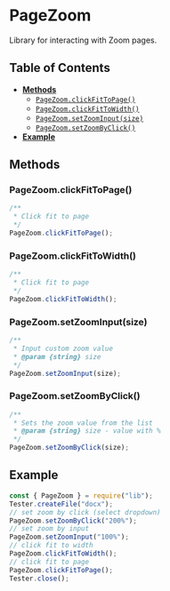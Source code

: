 # PageZoom

Library for interacting with Zoom pages.

## Table of Contents

-   [**Methods**](#methods)
    -   [`PageZoom.clickFitToPage()`](#pagezoomclickfittopage)
    -   [`PageZoom.clickFitToWidth()`](#pagezoomclickfittowidth)
    -   [`PageZoom.setZoomInput(size)`](#pagezoomsetzoominputsize)
    -   [`PageZoom.setZoomByClick()`](#pagezoomsetzoombyclick)
-   [**Example**](#example)

## Methods

### PageZoom.clickFitToPage()

```javascript
/**
 * Click fit to page
 */
PageZoom.clickFitToPage();
```

### PageZoom.clickFitToWidth()

```javascript
/**
 * Click fit to page
 */
PageZoom.clickFitToWidth();
```

### PageZoom.setZoomInput(size)

```javascript
/**
 * Input custom zoom value
 * @param {string} size
 */
PageZoom.setZoomInput(size);
```

### PageZoom.setZoomByClick()

```javascript
/**
 * Sets the zoom value from the list
 * @param {string} size - value with %
 */
PageZoom.setZoomByClick(size);
```

## Example

```javascript
const { PageZoom } = require("lib");
Tester.createFile("docx");
// set zoom by click (select dropdown)
PageZoom.setZoomByClick("200%");
// set zoom by input
PageZoom.setZoomInput("100%");
// click fit to width
PageZoom.clickFitToWidth();
// click fit to page
PageZoom.clickFitToPage();
Tester.close();
```
